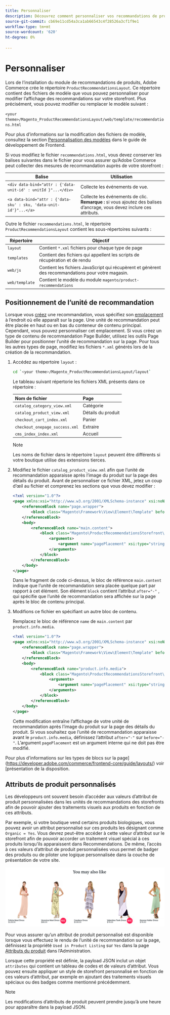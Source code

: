 ```yaml
---
title: Personnaliser
description: Découvrez comment personnaliser vos recommandations de produits.
source-git-commit: cb69e11cd54a3ca1ab66543c4f28526a3cf1f9e1
workflow-type: tm+mt
source-wordcount: '620'
ht-degree: 0%

---
```


# Personnaliser

Lors de l’installation du module de recommandations de produits, Adobe Commerce crée le répertoire `ProductRecommendationsLayout`. Ce répertoire contient des fichiers de modèle que vous pouvez personnaliser pour modifier l’affichage des recommandations sur votre storefront. Plus précisément, vous pouvez modifier ou remplacer le modèle suivant :

`<your theme>/Magento_ProductRecommendationsLayout/web/template/recommendations.html`

Pour plus d’informations sur la modification des fichiers de modèle, consultez la section [Personnalisation des modèles](https://developer.adobe.com/commerce/frontend-core/guide/templates/walkthrough/) dans le guide de développement de Frontend.

Si vous modifiez le fichier `recommendations.html`, vous devez conserver les balises suivantes dans le fichier pour vous assurer qu’Adobe Commerce peut collecter des mesures de recommandation auprès de votre storefront :

| Balise | Utilisation |
|---|---|
| `<div data-bind="attr : {'data-unit-id' : unitId }"...</div>` | Collecte les événements de vue. |
| `<a data-bind="attr : {'data-sku' : sku, 'data-unit-id'}"...</a>` | Collecte les événements de clic. <br/>**Remarque :** si vous ajoutez des balises d’ancrage, vous devez inclure ces attributs. |

Outre le fichier `recommendations.html`, le répertoire `ProductRecommendationsLayout` contient les sous-répertoires suivants :

| Répertoire | Objectif |
|---|---|
| `layout` | Contient `*.xml` fichiers pour chaque type de page |
| `templates` | Contient des fichiers qui appellent les scripts de récupération et de rendu |
| `web/js` | Contient les fichiers JavaScript qui récupèrent et génèrent des recommandations pour votre magasin. |
| `web/template` | Contient le modèle du module `magento/product-recommendations` |

## Positionnement de l’unité de recommandation

Lorsque vous [créez](create.md) une recommandation, vous spécifiez son [emplacement](placement.md) à l’endroit où elle apparaît sur la page. Une unité de recommandation peut être placée en haut ou en bas du conteneur de contenu principal. Cependant, vous pouvez personnaliser cet emplacement. Si vous créez un type de contenu de recommandation Page Builder, utilisez les outils Page Builder pour positionner l’unité de recommandation sur la page. Pour tous les autres types de page, modifiez les fichiers `*.xml` générés lors de la création de la recommandation.

1. Accédez au répertoire `layout` :

   ```bash
   cd `<your theme>/Magento_ProductRecommendationsLayout/layout`
   ```

   Le tableau suivant répertorie les fichiers XML présents dans ce répertoire :

   | Nom de fichier | Page |
   |---|---|
   | `catalog_category_view.xml` | Catégorie |
   | `catalog_product_view.xml` | Détails du produit |
   | `checkout_cart_index.xml` | Panier |
   | `checkout_onepage_success.xml` | Extraire |
   | `cms_index_index.xml` | Accueil |

   >[!NOTE]
   >
   >Les noms de fichier dans le répertoire `layout` peuvent être différents si votre boutique utilise des extensions tierces.

1. Modifiez le fichier `catalog_product_view.xml` afin que l’unité de recommandation apparaisse après l’image du produit sur la page des détails du produit. Avant de personnaliser ce fichier XML, jetez un coup d’œil au fichier et comprenez les sections que vous devez modifier :

   ```xml
   <?xml version="1.0"?>
   <page xmlns:xsi="http://www.w3.org/2001/XMLSchema-instance" xsi:noNamespaceSchemaLocation="urn:magento:framework:View/Layout/etc/page_configuration.xsd">
       <referenceBlock name="page.wrapper">
           <block class="Magento\Framework\View\Element\Template" before="-" name="product_recommendations_fetcher" template="Magento_ProductRecommendationsStorefront::fetcher.phtml" />
       </referenceBlock>
       <body>
           <referenceBlock name="main.content">
               <block class="Magento\ProductRecommendationsStorefront\Block\Renderer" after="-" name="product_recommendations_product_below_content" template="Magento_ProductRecommendationsStorefront::renderer.phtml">
                   <arguments>
                       <argument name="pagePlacement" xsi:type="string">below-main-content</argument>
                   </arguments>
               </block>
           </referenceBlock>
       </body>
   </page>
   ```

   Dans le fragment de code ci-dessus, le bloc de référence `main.content` indique que l’unité de recommandation sera placée quelque part par rapport à cet élément. Son élément `block` contient l’attribut `after="-"` , qui spécifie que l’unité de recommandation sera affichée sur la page après le bloc de contenu principal.

1. Modifions ce fichier en spécifiant un autre bloc de contenu.

   Remplacez le bloc de référence `name` de `main.content` par `product.info.media`.

   ```xml
   <?xml version="1.0"?>
   <page xmlns:xsi="http://www.w3.org/2001/XMLSchema-instance" xsi:noNamespaceSchemaLocation="urn:magento:framework:View/Layout/etc/page_configuration.xsd">
       <referenceBlock name="page.wrapper">
           <block class="Magento\Framework\View\Element\Template" before="-" name="product_recommendations_fetcher" template="Magento_ProductRecommendationsStorefront::fetcher.phtml" />
       </referenceBlock>
       <body>
           <referenceBlock name="product.info.media">
               <block class="Magento\ProductRecommendationsStorefront\Block\Renderer" after="-" name="product_recommendations_product_below_content" template="Magento_ProductRecommendationsStorefront::renderer.phtml">
                   <arguments>
                       <argument name="pagePlacement" xsi:type="string">below-main-content</argument>
                   </arguments>
               </block>
           </referenceBlock>
       </body>
   </page>
   ```

   Cette modification entraîne l’affichage de votre unité de recommandation après l’image du produit sur la page des détails du produit. Si vous souhaitez que l’unité de recommandation apparaisse avant le `product.info.media`, définissez l’attribut `after="-"` sur `before="-"`. L’argument `pagePlacement` est un argument interne qui ne doit pas être modifié.

Pour plus d’informations sur les types de blocs sur la page](https://developer.adobe.com/commerce/frontend-core/guide/layouts/) voir [présentation de la disposition.

## Attributs de produit personnalisés

Les développeurs ont souvent besoin d’accéder aux valeurs d’attribut de produit personnalisées dans les unités de recommandations des storefronts afin de pouvoir ajouter des traitements visuels aux produits en fonction de ces attributs.

Par exemple, si votre boutique vend certains produits biologiques, vous pouvez avoir un attribut personnalisé sur ces produits les désignant comme `Organic = Yes`. Vous devrez peut-être accéder à cette valeur d’attribut sur le storefront afin de pouvoir accorder un traitement visuel spécial à ces produits lorsqu’ils apparaissent dans Recommendations. De même, l’accès à ces valeurs d’attribut de produit personnalisées vous permet de badger des produits ou de piloter une logique personnalisée dans la couche de présentation de votre site.

![Ajouter un badge](assets/unit-custom.png)

Pour vous assurer qu’un attribut de produit personnalisé est disponible lorsque vous effectuez le rendu de l’unité de recommandation sur la page, définissez la propriété `Used in Product Listing` sur `Yes` dans la page [Attributs du produit](https://experienceleague.adobe.com/docs/commerce-admin/catalog/product-attributes/create/attribute-product-create.html) dans l’Administration.

Lorsque cette propriété est définie, la payload JSON inclut un objet `attributes` qui contient un tableau de codes et de valeurs d’attribut. Vous pouvez ensuite appliquer un style de storefront personnalisé en fonction de ces valeurs d’attribut, par exemple en ajoutant des traitements visuels spéciaux ou des badges comme mentionné précédemment.

>[!NOTE]
>
>Les modifications d’attributs de produit peuvent prendre jusqu’à une heure pour apparaître dans la payload JSON.
